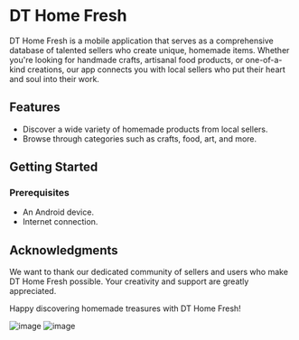 # DT Home Fresh

DT Home Fresh is a mobile application that serves as a comprehensive database of talented sellers who create unique, homemade items. Whether you're looking for handmade crafts, artisanal food products, or one-of-a-kind creations, our app connects you with local sellers who put their heart and soul into their work.

## Features

- Discover a wide variety of homemade products from local sellers.
- Browse through categories such as crafts, food, art, and more.

## Getting Started

### Prerequisites

- An Android device.
- Internet connection.

## Acknowledgments

We want to thank our dedicated community of sellers and users who make DT Home Fresh possible. Your creativity and support are greatly appreciated.

Happy discovering homemade treasures with DT Home Fresh!

![image](https://github.com/thomas1o/DTHomeFresh/assets/87260561/3b3cfd3d-92e0-4cdf-baa2-70907b79f114)
![image](https://github.com/thomas1o/DTHomeFresh/assets/87260561/bbceab5e-41f0-4568-aa6f-f8ce8f4b3e69)

